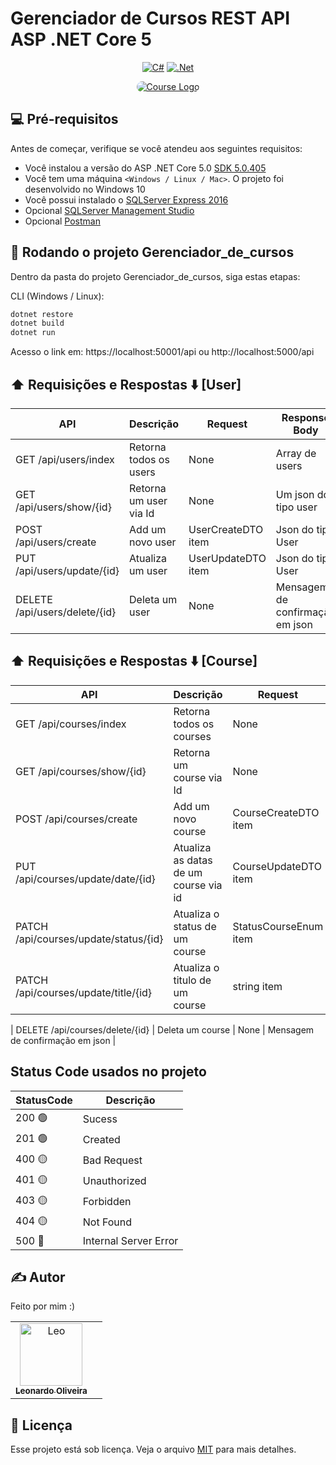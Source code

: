 # Gerenciador de Cursos REST API ASP .NET Core 5

<div align="center">

  <a href="">[![C#](https://img.shields.io/badge/c%23-%23239120.svg?style=for-the-badge&logo=c-sharp&logoColor=white)](https://docs.microsoft.com/en-us/dotnet/csharp/)</a>
  <a href="">[![.Net](https://img.shields.io/badge/.NET-5C2D91?style=for-the-badge&logo=.net&logoColor=white)](https://docs.microsoft.com/en-us/aspnet/core/?view=aspnetcore-5.0)</a>
</div>



<p align="center">
   <a href="#" target="blank"><img style="border-radius:50px;" src="https://media.discordapp.net/attachments/832452168111489045/952386516762656828/open-book_1.png"           alt="Course Logo"/></a>
</p>



## 💻 Pré-requisitos

Antes de começar, verifique se você atendeu aos seguintes requisitos:
* Você instalou a versão do ASP .NET Core 5.0 [SDK 5.0.405](https://dotnet.microsoft.com/en-us/download/dotnet/5.0)
* Você tem uma máquina `<Windows / Linux / Mac>`. O projeto foi desenvolvido no Windows 10
* Você possui instalado o [SQLServer Express 2016](https://docs.microsoft.com/en-us/sql/database-engine/configure-windows/sql-server-express-localdb?view=sql-server-ver15)
* Opcional [SQLServer Management Studio](https://docs.microsoft.com/en-us/sql/ssms/download-sql-server-management-studio-ssms?view=sql-server-ver15)
* Opcional [Postman](https://www.postman.com/downloads/)

## 🚀 Rodando o projeto Gerenciador_de_cursos

Dentro da pasta do projeto Gerenciador_de_cursos, siga estas etapas:

CLI (Windows / Linux):
```bash
dotnet restore
dotnet build
dotnet run
```

Acesso o link em: https://localhost:50001/api
ou http://localhost:5000/api


## ⬆️ Requisições e Respostas ⬇️ [User]

| API  | Descrição | Request | Response Body |
| ------------- | ------------- | ------------- | ------------- |
| GET /api/users/index | Retorna todos os users | None | Array de users |
| GET /api/users/show/{id}  | Retorna um user via Id | None  | Um json do tipo user  |
| POST /api/users/create  | Add um novo user | UserCreateDTO item  | Json do tipo User |
| PUT /api/users/update/{id}  | Atualiza um user | UserUpdateDTO item  | Json do tipo User |
| DELETE /api/users/delete/{id}  | Deleta um user | None  | Mensagem de confirmação em json |


## ⬆️ Requisições e Respostas ⬇️ [Course]

| API  | Descrição | Request | Response Body |
| ------------- | ------------- | ------------- | ------------- |
| GET /api/courses/index | Retorna todos os courses | None | Array de courses |
| GET /api/courses/show/{id}  | Retorna um course via Id | None  | Json do tipo Course  |
| POST /api/courses/create  | Add um novo course | CourseCreateDTO item  | Json do tipo CourseResponseDTO |
| PUT /api/courses/update/date/{id}  | Atualiza as datas de um course via id | CourseUpdateDTO item | Json do tipo CourseResponseDTO |
| PATCH /api/courses/update/status/{id}  | Atualiza o status de um course | StatusCourseEnum item  | Json do tipo CourseResponseDTO |
| PATCH /api/courses/update/title/{id}  | Atualiza o titulo de um course | string item  | Json do tipo CourseResponseDTO |

| DELETE /api/courses/delete/{id}  | Deleta um course | None  | Mensagem de confirmação em json |


## Status Code usados no projeto

| StatusCode  | Descrição | 
| ------------- | ------------- | 
| 200 🟢| Sucess | 
| 201 🟢| Created |
| 400 🟡| Bad Request | 
| 401 🟡| Unauthorized | 
| 403 🟡| Forbidden |
| 404 🟡| Not Found | 
| 500 🔴| Internal Server Error | 


## ✍️ Autor

Feito por mim :)

<table>
    <td align="center">
      <a href="#">
        <img src="https://avatars.githubusercontent.com/u/38565099?v=4" width="100px;" alt="Leo"/><br>
        <sub>
          <b>Leonardo Oliveira</b>
        </sub>
      </a>
    <td align="center">
</table>

## 📝 Licença

Esse projeto está sob licença. Veja o arquivo [MIT](https://choosealicense.com/licenses/mit/) para mais detalhes.
